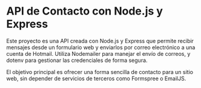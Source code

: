 # API de Contacto con Node.js y Express

Este proyecto es una API creada con Node.js y Express que permite recibir mensajes desde un formulario web y enviarlos por correo electrónico a una cuenta de Hotmail. Utiliza Nodemailer para manejar el envío de correos, y dotenv para gestionar las credenciales de forma segura.

El objetivo principal es ofrecer una forma sencilla de contacto para un sitio web, sin depender de servicios de terceros como Formspree o EmailJS.
